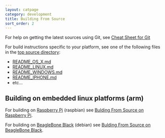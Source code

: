 ```yaml
---
layout: catpage
category: development
title: Building From Source
sort_order: 2
---
```


For help on getting the latest sources using Git, see [Cheat Sheet for Git](git-cheat-sheet.html)

For build instructions specific to your platform, see one of the following files in the [top source directory](https://github.com/supercollider/supercollider):
* [README_OS_X.md](https://raw.github.com/supercollider/supercollider/master/README_OS_X.md)
* [README_LINUX.md](https://raw.github.com/supercollider/supercollider/master/README_LINUX.md)
* [README_WINDOWS.md](https://raw.github.com/supercollider/supercollider/master/README_WINDOWS.md)
* [README_IPHONE.md](https://raw.github.com/supercollider/supercollider/master/README_IPHONE.md)
* etc...

Building on embedded linux platforms (arm)
------------------------------------------

For building on [Raspberry Pi](http://www.raspberrypi.org) (raspbian) see [Bulding From Source on Raspberry Pi](building-raspberrypi.html).

For building on [BeagleBone Black](http://beagleboard.org/Products/BeagleBone%20Black) (debian) see [Bulding From Source on BeagleBone Black](building-beagleboneblack.html).

